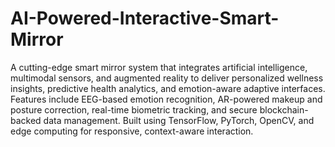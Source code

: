# AI-Powered-Interactive-Smart-Mirror

A cutting-edge smart mirror system that integrates artificial intelligence, multimodal sensors, and augmented reality to deliver personalized wellness insights, predictive health analytics, and emotion-aware adaptive interfaces. Features include EEG-based emotion recognition, AR-powered makeup and posture correction, real-time biometric tracking, and secure blockchain-backed data management. Built using TensorFlow, PyTorch, OpenCV, and edge computing for responsive, context-aware interaction.
